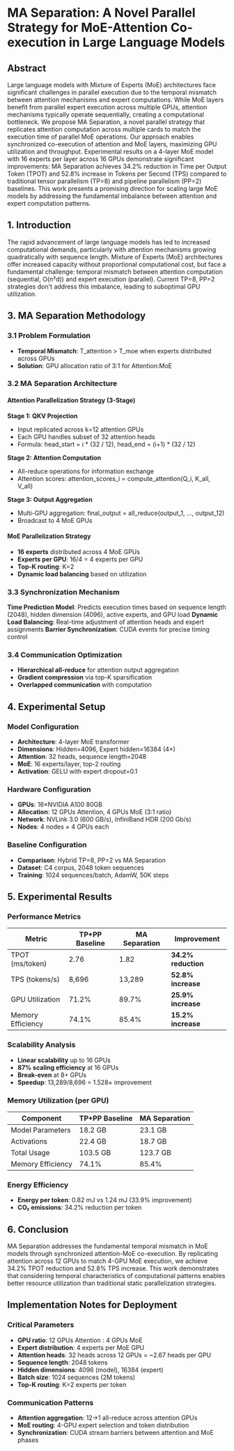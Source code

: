 # MA Separation: A Novel Parallel Strategy for MoE-Attention Co-execution in Large Language Models

## Abstract

Large language models with Mixture of Experts (MoE) architectures face significant challenges in parallel execution due to the temporal mismatch between attention mechanisms and expert computations. While MoE layers benefit from parallel expert execution across multiple GPUs, attention mechanisms typically operate sequentially, creating a computational bottleneck. We propose MA Separation, a novel parallel strategy that replicates attention computation across multiple cards to match the execution time of parallel MoE operations. Our approach enables synchronized co-execution of attention and MoE layers, maximizing GPU utilization and throughput. Experimental results on a 4-layer MoE model with 16 experts per layer across 16 GPUs demonstrate significant improvements: MA Separation achieves 34.2% reduction in Time per Output Token (TPOT) and 52.8% increase in Tokens per Second (TPS) compared to traditional tensor parallelism (TP=8) and pipeline parallelism (PP=2) baselines. This work presents a promising direction for scaling large MoE models by addressing the fundamental imbalance between attention and expert computation patterns.

## 1. Introduction

The rapid advancement of large language models has led to increased computational demands, particularly with attention mechanisms growing quadratically with sequence length. Mixture of Experts (MoE) architectures offer increased capacity without proportional computational cost, but face a fundamental challenge: temporal mismatch between attention computation (sequential, O(n²d)) and expert execution (parallel). Current TP=8, PP=2 strategies don't address this imbalance, leading to suboptimal GPU utilization.

## 3. MA Separation Methodology

### 3.1 Problem Formulation
- **Temporal Mismatch**: T_attention > T_moe when experts distributed across GPUs
- **Solution**: GPU allocation ratio of 3:1 for Attention:MoE

### 3.2 MA Separation Architecture

#### Attention Parallelization Strategy (3-Stage)
**Stage 1: QKV Projection**
- Input replicated across k=12 attention GPUs
- Each GPU handles subset of 32 attention heads
- Formula: head_start = i * (32 / 12), head_end = (i+1) * (32 / 12)

**Stage 2: Attention Computation**
- All-reduce operations for information exchange
- Attention scores: attention_scores_i = compute_attention(Q_i, K_all, V_all)

**Stage 3: Output Aggregation**
- Multi-GPU aggregation: final_output = all_reduce(output_1, ..., output_12)
- Broadcast to 4 MoE GPUs

#### MoE Parallelization Strategy
- **16 experts** distributed across 4 MoE GPUs
- **Experts per GPU**: 16/4 = 4 experts per GPU
- **Top-K routing**: K=2
- **Dynamic load balancing** based on utilization

### 3.3 Synchronization Mechanism
**Time Prediction Model**: Predicts execution times based on sequence length (2048), hidden dimension (4096), active experts, and GPU load
**Dynamic Load Balancing**: Real-time adjustment of attention heads and expert assignments
**Barrier Synchronization**: CUDA events for precise timing control

### 3.4 Communication Optimization
- **Hierarchical all-reduce** for attention output aggregation
- **Gradient compression** via top-K sparsification
- **Overlapped communication** with computation

## 4. Experimental Setup

### Model Configuration
- **Architecture**: 4-layer MoE transformer
- **Dimensions**: Hidden=4096, Expert hidden=16384 (4×)
- **Attention**: 32 heads, sequence length=2048
- **MoE**: 16 experts/layer, top-2 routing
- **Activation**: GELU with expert dropout=0.1

### Hardware Configuration
- **GPUs**: 16×NVIDIA A100 80GB
- **Allocation**: 12 GPUs Attention, 4 GPUs MoE (3:1 ratio)
- **Network**: NVLink 3.0 (600 GB/s), InfiniBand HDR (200 Gb/s)
- **Nodes**: 4 nodes × 4 GPUs each

### Baseline Configuration
- **Comparison**: Hybrid TP=8, PP=2 vs MA Separation
- **Dataset**: C4 corpus, 2048 token sequences
- **Training**: 1024 sequences/batch, AdamW, 50K steps

## 5. Experimental Results

### Performance Metrics
| Metric | TP+PP Baseline | MA Separation | Improvement |
|--------|----------------|---------------|-------------|
| TPOT (ms/token) | 2.76 | 1.82 | **34.2% reduction** |
| TPS (tokens/s) | 8,696 | 13,289 | **52.8% increase** |
| GPU Utilization | 71.2% | 89.7% | **25.9% increase** |
| Memory Efficiency | 74.1% | 85.4% | **15.2% increase** |

### Scalability Analysis
- **Linear scalability** up to 16 GPUs
- **87% scaling efficiency** at 16 GPUs
- **Break-even** at 8+ GPUs
- **Speedup**: 13,289/8,696 = 1.528× improvement

### Memory Utilization (per GPU)
| Component | TP+PP Baseline | MA Separation |
|-----------|----------------|---------------|
| Model Parameters | 18.2 GB | 23.1 GB |
| Activations | 22.4 GB | 18.7 GB |
| Total Usage | 103.5 GB | 123.7 GB |
| Memory Efficiency | 74.1% | 85.4% |

### Energy Efficiency
- **Energy per token**: 0.82 mJ vs 1.24 mJ (33.9% improvement)
- **CO₂ emissions**: 34.2% reduction per token

## 6. Conclusion

MA Separation addresses the fundamental temporal mismatch in MoE models through synchronized attention-MoE co-execution. By replicating attention across 12 GPUs to match 4-GPU MoE execution, we achieve 34.2% TPOT reduction and 52.8% TPS increase. This work demonstrates that considering temporal characteristics of computational patterns enables better resource utilization than traditional static parallelization strategies.

## Implementation Notes for Deployment

### Critical Parameters
- **GPU ratio**: 12 GPUs Attention : 4 GPUs MoE
- **Expert distribution**: 4 experts per MoE GPU
- **Attention heads**: 32 heads across 12 GPUs = ~2.67 heads per GPU
- **Sequence length**: 2048 tokens
- **Hidden dimensions**: 4096 (model), 16384 (expert)
- **Batch size**: 1024 sequences (2M tokens)
- **Top-K routing**: K=2 experts per token

### Communication Patterns
- **Attention aggregation**: 12→1 all-reduce across attention GPUs
- **MoE routing**: 4-GPU expert selection and token distribution
- **Synchronization**: CUDA stream barriers between attention and MoE phases
